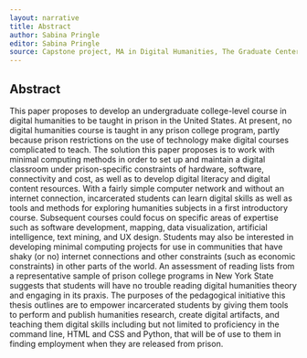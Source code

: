 ```yaml
---
layout: narrative
title: Abstract
author: Sabina Pringle
editor: Sabina Pringle
source: Capstone project, MA in Digital Humanities, The Graduate Center - CUNY
---
```

## Abstract

This paper proposes to develop an undergraduate college-level course in digital humanities to be taught in prison in the United States. At present, no digital humanities course is taught in any prison college program, partly because prison restrictions on the use of technology make digital courses complicated to teach. The solution this paper proposes is to work with minimal computing methods in order to set up and maintain a digital classroom under prison-specific constraints of hardware, software, connectivity and cost, as well as to develop digital literacy and digital content resources. With a fairly simple computer network and without an internet connection, incarcerated students can learn digital skills as well as tools and methods for exploring humanities subjects in a first introductory course. Subsequent courses could focus on specific areas of expertise such as software development, mapping, data visualization, artificial intelligence, text mining, and UX design. Students may also be interested in developing minimal computing projects for use in communities that have shaky (or no) internet connections and other constraints (such as economic constraints) in other parts of the world. An assessment of reading lists from a representative sample of prison college programs in New York State suggests that students will have no trouble reading digital humanities theory and engaging in its praxis. The purposes of the pedagogical initiative this thesis outlines are to empower incarcerated students by giving them tools to perform and publish humanities research, create digital artifacts, and teaching them digital skills including but not limited to proficiency in the command line, HTML and CSS and Python, that will be of use to them in finding employment when they are released from prison. 

